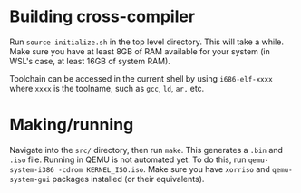 # Building cross-compiler
Run `source initialize.sh` in the top level directory. This will take a while. Make sure you have at least 8GB of RAM available for your system (in WSL's case, at least 16GB of system RAM).

Toolchain can be accessed in the current shell by using `i686-elf-xxxx` where `xxxx` is the toolname, such as `gcc`, `ld`, `ar,` etc.

# Making/running
Navigate into the `src/` directory, then run `make`. This generates a `.bin` and `.iso` file.
Running in QEMU is not automated yet. To do this, run `qemu-system-i386 -cdrom KERNEL_ISO.iso`. Make sure you have `xorriso` and `qemu-system-gui` packages installed (or their equivalents).